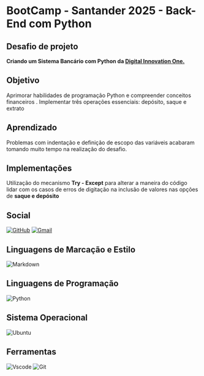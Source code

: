 # BootCamp - Santander 2025 - Back-End com Python

## Desafio de projeto
**Criando um Sistema Bancário com Python da [Digital Innovation One.](https://www.dio.me/)**



## Objetivo
Aprimorar habilidades de programação Python e compreender conceitos financeiros . Implementar três operações essenciais: depósito, saque e extrato


## Aprendizado 
Problemas com indentação e definição de escopo das variáveis acabaram tomando muito tempo na realização do desafio.

## Implementações 
Utilização do mecanismo **Try - Except** para alterar a maneira do código lidar com os casos de erros de digitação na inclusão de valores nas opções de **saque e depósito**

## Social

[![GitHub](https://img.shields.io/badge/GitHub-100000?style=for-the-badge&logo=github&logoColor=white)](https://github.com/GeorgeQueluz)
[![Gmail](https://img.shields.io/badge/Gmail-333333?style=for-the-badge&logo=gmail&logoColor=red)](mailto:georgequeluz@gmil.com)

## Linguagens de Marcação e Estilo
![Markdown](https://img.shields.io/badge/Markdown-000?style=for-the-badge&logo=markdown)


## Linguagens de Programação
![Python](https://img.shields.io/badge/python-3670A0?style=for-the-badge&logo=python&logoColor=ffdd54)


## Sistema Operacional
![Ubuntu](https://img.shields.io/badge/Ubuntu-35495E?style=for-the-badge&logo=ubuntu&logoColor=2CA5E0)


## Ferramentas
![Vscode](https://img.shields.io/badge/Vscode-007ACC?style=for-the-badge&logo=visual-studio-code&logoColor=white)
![Git](https://img.shields.io/badge/GIT-E44C30?style=for-the-badge&logo=git&logoColor=white)
